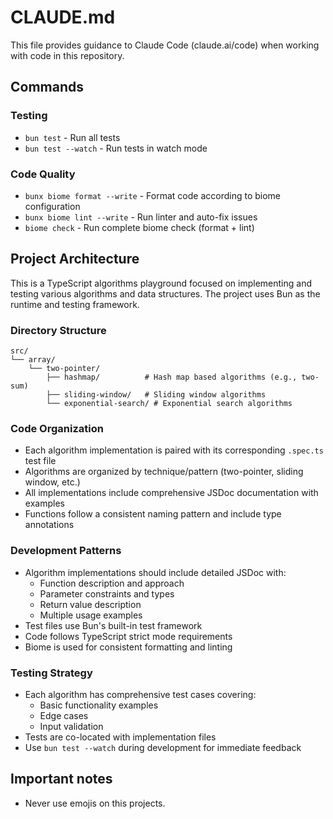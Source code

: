 # CLAUDE.md

This file provides guidance to Claude Code (claude.ai/code) when working with code in this repository.

## Commands

### Testing
- `bun test` - Run all tests
- `bun test --watch` - Run tests in watch mode

### Code Quality
- `bunx biome format --write` - Format code according to biome configuration
- `bunx biome lint --write` - Run linter and auto-fix issues
- `biome check` - Run complete biome check (format + lint)

## Project Architecture

This is a TypeScript algorithms playground focused on implementing and testing various algorithms and data structures. The project uses Bun as the runtime and testing framework.

### Directory Structure
```
src/
└── array/
    └── two-pointer/
        ├── hashmap/          # Hash map based algorithms (e.g., two-sum)
        ├── sliding-window/   # Sliding window algorithms
        └── exponential-search/ # Exponential search algorithms
```

### Code Organization
- Each algorithm implementation is paired with its corresponding `.spec.ts` test file
- Algorithms are organized by technique/pattern (two-pointer, sliding window, etc.)
- All implementations include comprehensive JSDoc documentation with examples
- Functions follow a consistent naming pattern and include type annotations

### Development Patterns
- Algorithm implementations should include detailed JSDoc with:
  - Function description and approach
  - Parameter constraints and types
  - Return value description
  - Multiple usage examples
- Test files use Bun's built-in test framework
- Code follows TypeScript strict mode requirements
- Biome is used for consistent formatting and linting

### Testing Strategy
- Each algorithm has comprehensive test cases covering:
  - Basic functionality examples
  - Edge cases
  - Input validation
- Tests are co-located with implementation files
- Use `bun test --watch` during development for immediate feedback

## Important notes

- Never use emojis on this projects.